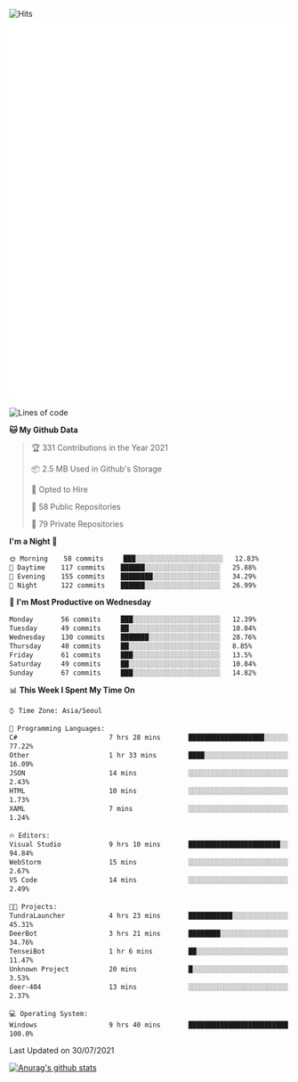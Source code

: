 ![Hits](https://hits.seeyoufarm.com/api/count/incr/badge.svg?url=https%3A%2F%2Fgithub.com%2Fkokose1234&count_bg=%2379C83D&title_bg=%23555555&icon=apple.svg&icon_color=%23E7E7E7&title=hits&edge_flat=false)
<br/>
![Metrics](https://github.com/kokose1234/kokose1234/blob/main/github-metrics.svg)

<!--START_SECTION:waka-->
![Lines of code](https://img.shields.io/badge/From%20Hello%20World%20I%27ve%20Written-12.6%20million%20lines%20of%20code-blue)

**🐱 My Github Data** 

> 🏆 331 Contributions in the Year 2021
 > 
> 📦 2.5 MB Used in Github's Storage 
 > 
> 💼 Opted to Hire
 > 
> 📜 58 Public Repositories 
 > 
> 🔑 79 Private Repositories  
 > 
**I'm a Night 🦉** 

```text
🌞 Morning    58 commits     ███░░░░░░░░░░░░░░░░░░░░░░   12.83% 
🌆 Daytime    117 commits    ██████░░░░░░░░░░░░░░░░░░░   25.88% 
🌃 Evening    155 commits    ████████░░░░░░░░░░░░░░░░░   34.29% 
🌙 Night      122 commits    ██████░░░░░░░░░░░░░░░░░░░   26.99%

```
📅 **I'm Most Productive on Wednesday** 

```text
Monday       56 commits     ███░░░░░░░░░░░░░░░░░░░░░░   12.39% 
Tuesday      49 commits     ██░░░░░░░░░░░░░░░░░░░░░░░   10.84% 
Wednesday    130 commits    ███████░░░░░░░░░░░░░░░░░░   28.76% 
Thursday     40 commits     ██░░░░░░░░░░░░░░░░░░░░░░░   8.85% 
Friday       61 commits     ███░░░░░░░░░░░░░░░░░░░░░░   13.5% 
Saturday     49 commits     ██░░░░░░░░░░░░░░░░░░░░░░░   10.84% 
Sunday       67 commits     ███░░░░░░░░░░░░░░░░░░░░░░   14.82%

```


📊 **This Week I Spent My Time On** 

```text
⌚︎ Time Zone: Asia/Seoul

💬 Programming Languages: 
C#                       7 hrs 28 mins       ███████████████████░░░░░░   77.22% 
Other                    1 hr 33 mins        ████░░░░░░░░░░░░░░░░░░░░░   16.09% 
JSON                     14 mins             ░░░░░░░░░░░░░░░░░░░░░░░░░   2.43% 
HTML                     10 mins             ░░░░░░░░░░░░░░░░░░░░░░░░░   1.73% 
XAML                     7 mins              ░░░░░░░░░░░░░░░░░░░░░░░░░   1.24%

🔥 Editors: 
Visual Studio            9 hrs 10 mins       ███████████████████████░░   94.84% 
WebStorm                 15 mins             ░░░░░░░░░░░░░░░░░░░░░░░░░   2.67% 
VS Code                  14 mins             ░░░░░░░░░░░░░░░░░░░░░░░░░   2.49%

🐱‍💻 Projects: 
TundraLauncher           4 hrs 23 mins       ███████████░░░░░░░░░░░░░░   45.31% 
DeerBot                  3 hrs 21 mins       ████████░░░░░░░░░░░░░░░░░   34.76% 
TenseiBot                1 hr 6 mins         ██░░░░░░░░░░░░░░░░░░░░░░░   11.47% 
Unknown Project          20 mins             █░░░░░░░░░░░░░░░░░░░░░░░░   3.53% 
deer-404                 13 mins             ░░░░░░░░░░░░░░░░░░░░░░░░░   2.37%

💻 Operating System: 
Windows                  9 hrs 40 mins       █████████████████████████   100.0%

```


 Last Updated on 30/07/2021
<!--END_SECTION:waka-->

[![Anurag's github stats](https://github-readme-stats.vercel.app/api?username=kokose1234&theme=dracula)](https://github.com/anuraghazra/github-readme-stats)



	
